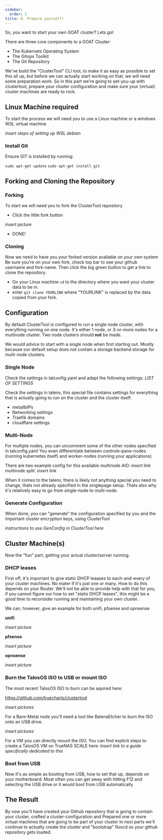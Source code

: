 ```yaml
---
sidebar:
  order: 2
title: 0. Prepare yourself! 
---
```


So, you want to start your own GOAT cluster?
Lets go!

There are three core components to a GOAT Cluster:
- The Kubernets Operating System
- The Gitops Toolkit
- The Git Repository

We've build the "ClusterTool" CLI tool, to make it as easy as possible to set this all up, but before we can actually start working on that, we will need some preparation work.
So in this part we're going to set-you-up with clustertool, prepare your cluster configuration and make sure your (virtual) cluster machines are ready to rock.

## Linux Machine required

To start the process we will need you to use a Linux machine or a windows WSL virtual machine

*insert steps of setting up WSL debian*

### Install Git

Ensure GIT is installed by running:

`sudo apt-get update`
`sudo apt-get install git`

## Forking and Cloning the Repository

### Forking

To start we will need you to fork the ClusterTool repository

- Click the little fork button 

*insert picture*

- DONE!

### Cloning

Now we need to have you your forked version available on your own system
Be sure you're on your own fork, check top bar to see your github username and fork-name.
Then click the big green button to get a link to clone the repository.

- On your Linux machine `cd` to the directory where you want your cluster data to be in.
- enter `git clone YOURLINK` where "YOURLINK" is replaced by the data copied from your fork.

## Configuration

By default ClusterTool is configured to run a single node cluster, with everything running on one node.
It's either 1 node, or 3-or-more nodes for a multinode cluster. Two node clusters should **not** be made.

We would advice to start with a single node when first starting out. Mostly because our default setup does not contain a storage backend storage for multi-node clusters.

### Single Node

Check the settings in talconfig.yaml and adapt the following settings:
*LIST OF SETTINGS*

Check the settings in talenv, this special file contains settings for everything that is actually going to run on the cluster and the cluster itself:
- metallbIPs
- Networking settings
- Traefik domains
- cloudflare settings

### Multi-Node

For multiple nodes, you can uncomment some of the other nodes specified in talconfig.yaml
You even differentiate between controle-pane-nodes (running kubernetes itself) and worker-nodes (running your applications)

There are two example config for this available
multinode AIO: *insert link*
multinode split: *insert link*

When it comes to the talenv, there is likely not anything special you need to change, thats not already specified in the singlepage setup.
Thats also why it's relatively easy to go from single-node to multi-node.

### Generate Configuration

When done, you can "generate" the configuration specified by you and the important cluster encryption keys, using ClusterTool

*instructions to use GenConfig in ClusterTool here*

## Cluster Machine(s)

Now the "fun" part, getting your actual cluster/server running.

### DHCP leases

First off, it's important to give static DHCP leaases to each-and-every of your cluster machines. No mater if it's just one or many.
How to do this depends on your Router. We'll not be able to provide help with that for you, if you cannot figure our how to set "statis DHCP leases", this might be a good time to reconsider running and maintaining your own cluster.

We can, however, give an example for both unifi, pfsense and opnsense

**unifi**

*insert picture*

**pfsense**

*insert picture*

**opnsense**

*insert picture*


### Burn the TalosOS ISO to USB or mount ISO

The most recent TalosOS ISO to burn can be aquired here:

https://github.com/truecharts/clustertool

*insert pictures*


For a Bare-Metal node you'll need a tool like BalenaEtcher to burn the ISO onto an USB drive.

*insert pictures*

For a VM you can directly mount the ISO.
You can find explicit steps to create a TalosOS VM on TrueNAS SCALE here: *Insert link to a guide specifically dedicated to this*

### Boot from USB

Now it's as simple as booting from USB, how to set that up, depends on your motherboard.
Most often you can get away with hitting F12 and selecting the USB drive or it would boot from USB automatically


## The Result

By now you'll have created your Github repository that is going to contain your cluster, crafted a cluster-configuration and Prepared one or more virtual machines that are going to be part of your cluster
In next parts we'll continue to actually create the cluster and "bootstrap" fluxcd so your github repository gets loaded.